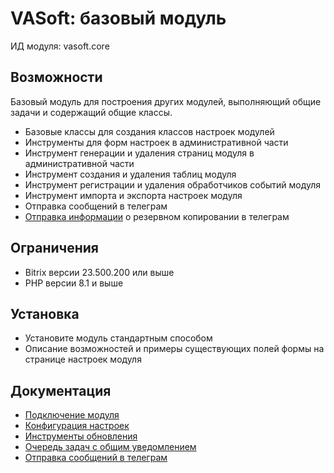 # VASoft: базовый модуль

ИД модуля: vasoft.core

## Возможности

Базовый модуль для построения других модулей, выполняющий общие задачи и содержащий общие классы.

- Базовые классы для создания классов настроек модулей
- Инструменты для форм настроек в административной части
- Инструмент генерации и удаления страниц модуля в административной части
- Инструмент создания и удаления таблиц модуля
- Инструмент регистрации и удаления обработчиков событий модуля
- Инструмент импорта и экспорта настроек модуля
- Отправка сообщений в телеграм
- [Отправка информации](docs/jobs.md#информация-о-резервном-копировании) о резервном копировании в телеграм

## Ограничения

- Bitrix версии 23.500.200 или выше
- PHP версии 8.1 и выше

## Установка

- Установите модуль стандартным способом
- Описание возможностей и примеры существующих полей формы на странице настроек модуля

## Документация

* [Подключение модуля](docs/usage.md)
* [Конфигурация настроек](docs/settings.md)
* [Инструменты обновления](docs/update.md)
* [Очередь задач с общим уведомлением](docs/jobs.md)
* [Отправка сообщений в телеграм](docs/telegram.md)